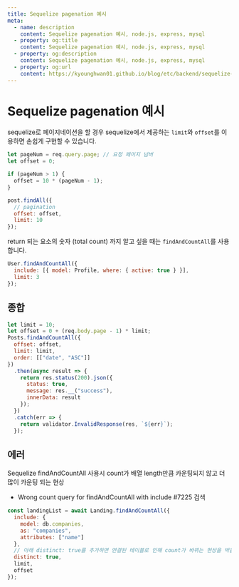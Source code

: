 ```yaml
---
title: Sequelize pagenation 예시
meta:
  - name: description
    content: Sequelize pagenation 예시, node.js, express, mysql
  - property: og:title
    content: Sequelize pagenation 예시, node.js, express, mysql
  - property: og:description
    content: Sequelize pagenation 예시, node.js, express, mysql
  - property: og:url
    content: https://kyounghwan01.github.io/blog/etc/backend/sequelize-pagenation/
---
```


# Sequelize pagenation 예시

sequelize로 페이지네이션을 할 경우 sequelize에서 제공하는 `limit`와 `offset`를 이용하면 손쉽게 구현할 수 있습니다.

```js
let pageNum = req.query.page; // 요청 페이지 넘버
let offset = 0;

if (pageNum > 1) {
  offset = 10 * (pageNum - 1);
}

post.findAll({
  // pagination
  offset: offset,
  limit: 10
});
```

return 되는 요소의 숫자 (total count) 까지 알고 싶을 때는 `findAndCountAll`를 사용합니다.

```js
User.findAndCountAll({
  include: [{ model: Profile, where: { active: true } }],
  limit: 3
});
```

## 종합

```js
let limit = 10;
let offset = 0 + (req.body.page - 1) * limit;
Posts.findAndCountAll({
  offset: offset,
  limit: limit,
  order: [["date", "ASC"]]
})
  .then(async result => {
    return res.status(200).json({
      status: true,
      message: res.__("success"),
      innerData: result
    });
  })
  .catch(err => {
    return validator.InvalidResponse(res, `${err}`);
  });
```

## 에러

Sequelize findAndCountAll 사용시 count가 배열 length만큼 카운팅되지 않고 더 많이 카운팅 되는 현상

- Wrong count query for findAndCountAll with include #7225 검색

```js
const landingList = await Landing.findAndCountAll({
  include: {
    model: db.companies,
    as: "companies",
    attributes: ["name"]
  },
  // 아래 distinct: true를 추가하면 연결된 테이블로 인해 count가 바뀌는 현상을 박을 수 있다.
  distinct: true,
  limit,
  offset
});
```

<TagLinks />

<Disqus />
